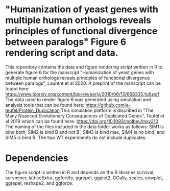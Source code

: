 # "Humanization of yeast genes with multiple human orthologs reveals principles of functional divergence between paralogs" Figure 6 rendering script and data.
This repository contains the data and figure rendering script written in R to generate figure 6 for the manscript "Humanization of yeast genes with multiple human orthologs reveals principles of functional divergence between paralogs", Laurent et al 2020. A preprint of the manscript can be found here: https://www.biorxiv.org/content/biorxiv/early/2019/06/13/668335.full.pdf The data used to render figure 6 was generated using simulation and analysis tools that can be found here: https://github.com/a-teufel/Protein_Duplication This simulation platform is discribed in "The Many Nuanced Evolutionary Consequences of Duplicated Genes", Teufel et al 2019 which can be found here: https://doi.org/10.1093/molbev/msy210 The naming of the files included in the data folder works as follows: SIM1 is bind both, SIM2 is bind B and not B', SIM3 is bind max, SIM4 is no bind, and SIM5 is bind B. The two WT experiments do not include duplicates.   

# Dependencies

The figure script is written in R and depends on the R libraries survival, survminer, latticeExtra, ggfortify, ggrepel, ggplot2, GGally, scales, cowplot, ggrepel, reshape2, and ggforce.
